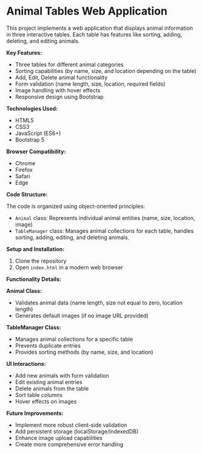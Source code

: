 # Animal Tables Web Application

This project implements a web application that displays animal information in three interactive tables. Each table has features like sorting, adding, deleting, and editing animals.

**Key Features:**

- Three tables for different animal categories
- Sorting capabilities (by name, size, and location depending on the table)
- Add, Edit, Delete animal functionality
- Form validation (name length, size, location, required fields)
- Image handling with hover effects
- Responsive design using Bootstrap

**Technologies Used:**

- HTML5
- CSS3
- JavaScript (ES6+)
- Bootstrap 5

**Browser Compatibility:**

- Chrome
- Firefox
- Safari
- Edge

**Code Structure:**

The code is organized using object-oriented principles:

- `Animal` class: Represents individual animal entities (name, size, location, image)
- `TableManager` class: Manages animal collections for each table, handles sorting, adding, editing, and deleting animals.

**Setup and Installation:**

1. Clone the repository
2. Open `index.html` in a modern web browser

**Functionality Details:**

**Animal Class:**

- Validates animal data (name length, size not equal to zero, location length)
- Generates default images (if no image URL provided)

**TableManager Class:**

- Manages animal collections for a specific table
- Prevents duplicate entries
- Provides sorting methods (by name, size, and location)

**UI Interactions:**

- Add new animals with form validation
- Edit existing animal entries
- Delete animals from the table
- Sort table columns
- Hover effects on images

**Future Improvements:**

- Implement more robust client-side validation
- Add persistent storage (localStorage/IndexedDB)
- Enhance image upload capabilities
- Create more comprehensive error handling

